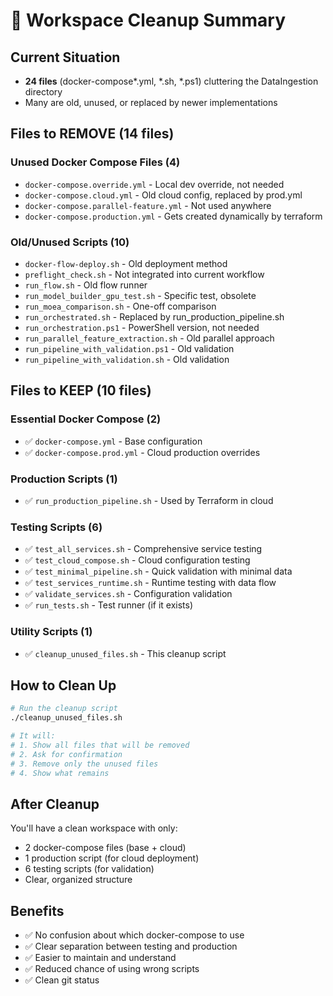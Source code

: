 # 🧹 Workspace Cleanup Summary

## Current Situation
- **24 files** (docker-compose*.yml, *.sh, *.ps1) cluttering the DataIngestion directory
- Many are old, unused, or replaced by newer implementations

## Files to REMOVE (14 files)

### Unused Docker Compose Files (4)
- `docker-compose.override.yml` - Local dev override, not needed
- `docker-compose.cloud.yml` - Old cloud config, replaced by prod.yml
- `docker-compose.parallel-feature.yml` - Not used anywhere
- `docker-compose.production.yml` - Gets created dynamically by terraform

### Old/Unused Scripts (10)
- `docker-flow-deploy.sh` - Old deployment method
- `preflight_check.sh` - Not integrated into current workflow  
- `run_flow.sh` - Old flow runner
- `run_model_builder_gpu_test.sh` - Specific test, obsolete
- `run_moea_comparison.sh` - One-off comparison
- `run_orchestrated.sh` - Replaced by run_production_pipeline.sh
- `run_orchestration.ps1` - PowerShell version, not needed
- `run_parallel_feature_extraction.sh` - Old parallel approach
- `run_pipeline_with_validation.ps1` - Old validation
- `run_pipeline_with_validation.sh` - Old validation

## Files to KEEP (10 files)

### Essential Docker Compose (2)
- ✅ `docker-compose.yml` - Base configuration
- ✅ `docker-compose.prod.yml` - Cloud production overrides

### Production Scripts (1)
- ✅ `run_production_pipeline.sh` - Used by Terraform in cloud

### Testing Scripts (6)
- ✅ `test_all_services.sh` - Comprehensive service testing
- ✅ `test_cloud_compose.sh` - Cloud configuration testing
- ✅ `test_minimal_pipeline.sh` - Quick validation with minimal data
- ✅ `test_services_runtime.sh` - Runtime testing with data flow
- ✅ `validate_services.sh` - Configuration validation
- ✅ `run_tests.sh` - Test runner (if it exists)

### Utility Scripts (1)
- ✅ `cleanup_unused_files.sh` - This cleanup script

## How to Clean Up

```bash
# Run the cleanup script
./cleanup_unused_files.sh

# It will:
# 1. Show all files that will be removed
# 2. Ask for confirmation
# 3. Remove only the unused files
# 4. Show what remains
```

## After Cleanup

You'll have a clean workspace with only:
- 2 docker-compose files (base + cloud)
- 1 production script (for cloud deployment)
- 6 testing scripts (for validation)
- Clear, organized structure

## Benefits
- ✅ No confusion about which docker-compose to use
- ✅ Clear separation between testing and production
- ✅ Easier to maintain and understand
- ✅ Reduced chance of using wrong scripts
- ✅ Clean git status